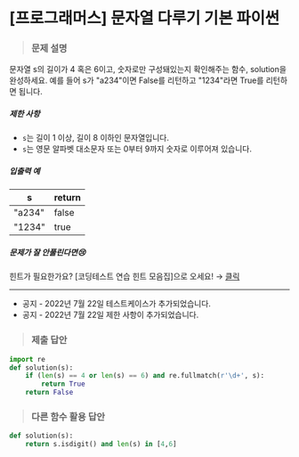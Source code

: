 # [프로그래머스] 문자열 다루기 기본 파이썬

> ### 문제 설명

문자열 s의 길이가 4 혹은 6이고, 숫자로만 구성돼있는지 확인해주는 함수, solution을 완성하세요. 예를 들어 s가 "a234"이면 False를 리턴하고 "1234"라면 True를 리턴하면 됩니다.

##### 제한 사항

- `s`는 길이 1 이상, 길이 8 이하인 문자열입니다.
- `s`는 영문 알파벳 대소문자 또는 0부터 9까지 숫자로 이루어져 있습니다.

##### 입출력 예

| s      | return |
| ------ | ------ |
| "a234" | false  |
| "1234" | true   |

##### 문제가 잘 안풀린다면😢

힌트가 필요한가요? [코딩테스트 연습 힌트 모음집]으로 오세요! → [클릭](https://school.programmers.co.kr/learn/courses/14743?itm_content=lesson12918)

------

- 공지 - 2022년 7월 22일 테스트케이스가 추가되었습니다.
- 공지 - 2022년 7월 22일 제한 사항이 추가되었습니다.

> ### 제출 답안

```python
import re
def solution(s):
    if (len(s) == 4 or len(s) == 6) and re.fullmatch(r'\d+', s):
        return True
    return False
```

> ### 다른 함수 활용 답안

```python
def solution(s):
    return s.isdigit() and len(s) in [4,6]
```